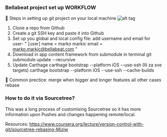 ### Bellabeat project set up WORKFLOW

📌  Steps in setting up git project on your local machine
![alt tag](https://img.shields.io/badge/git%205-Rebase%20project-blue)

1. Clone a repo from Github
2. Create a git SSH key and paste it into Github
3. Set up you global and local config file: add username and email for user-
" [user]
	name = marko markic
	email = marko.markic@bellabeat.com "
4. Download in app content framework from submodule in terminal
git submodule update --recursive
5. Update Carthage
carthage bootstrap --platform iOS --use-ssh
(Ili za sve targets)
carthage bootstrap --platform iOS --use-ssh --cache-builds



📌  Common prectice: merge when bigger and longer features all other cases rebase
### How to do it via Sourcetree?
This was a long process of customising Sourcetree so it has more information upon Pushes and changes happening remote/local.


Resources:
https://www.coursera.org/lecture/version-control-with-git/sourcetree-rebasing-Miziw

